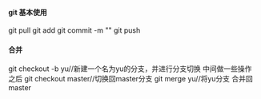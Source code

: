 #### git 基本使用
git pull
git add 
git commit -m ""
git push
#### 合并
git checkout -b yu//新建一个名为yu的分支，并进行分支切换
中间做一些操作
之后
git checkout  master//切换回master分支
git merge yu//将yu分支 合并回master

